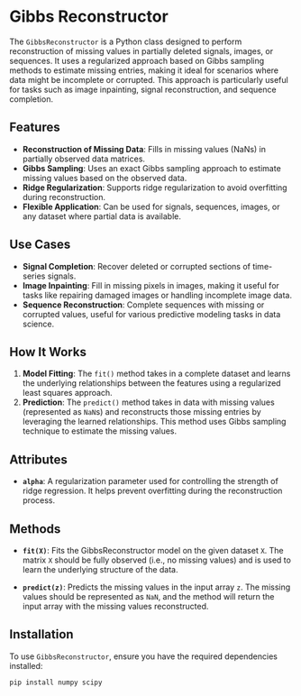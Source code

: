 # Gibbs Reconstructor

The `GibbsReconstructor` is a Python class designed to perform reconstruction of missing values in partially deleted signals, images, or sequences. It uses a regularized approach based on Gibbs sampling methods to estimate missing entries, making it ideal for scenarios where data might be incomplete or corrupted. This approach is particularly useful for tasks such as image inpainting, signal reconstruction, and sequence completion.

## Features

- **Reconstruction of Missing Data**: Fills in missing values (NaNs) in partially observed data matrices.
- **Gibbs Sampling**: Uses an exact Gibbs sampling approach to estimate missing values based on the observed data.
- **Ridge Regularization**: Supports ridge regularization to avoid overfitting during reconstruction.
- **Flexible Application**: Can be used for signals, sequences, images, or any dataset where partial data is available.

## Use Cases

- **Signal Completion**: Recover deleted or corrupted sections of time-series signals.
- **Image Inpainting**: Fill in missing pixels in images, making it useful for tasks like repairing damaged images or handling incomplete image data.
- **Sequence Reconstruction**: Complete sequences with missing or corrupted values, useful for various predictive modeling tasks in data science.

## How It Works

1. **Model Fitting**: The `fit()` method takes in a complete dataset and learns the underlying relationships between the features using a regularized least squares approach.
2. **Prediction**: The `predict()` method takes in data with missing values (represented as `NaN`s) and reconstructs those missing entries by leveraging the learned relationships. This method uses Gibbs sampling technique to estimate the missing values.

## Attributes

- **`alpha`**: A regularization parameter used for controlling the strength of ridge regression. It helps prevent overfitting during the reconstruction process.
  
## Methods

- **`fit(X)`**: Fits the GibbsReconstructor model on the given dataset `X`. The matrix `X` should be fully observed (i.e., no missing values) and is used to learn the underlying structure of the data.
  
- **`predict(z)`**: Predicts the missing values in the input array `z`. The missing values should be represented as `NaN`, and the method will return the input array with the missing values reconstructed.

## Installation

To use `GibbsReconstructor`, ensure you have the required dependencies installed:

```bash
pip install numpy scipy

